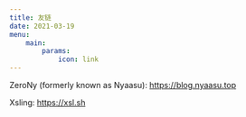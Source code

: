```yaml
---
title: 友链
date: 2021-03-19
menu:
    main:
        params:
            icon: link
---
```


ZeroNy (formerly known as Nyaasu): https://blog.nyaasu.top

Xsling: https://xsl.sh
